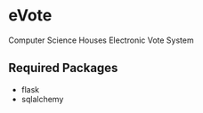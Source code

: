 eVote
=====

Computer Science Houses Electronic Vote System

Required Packages
-----------------
- flask 
- sqlalchemy

